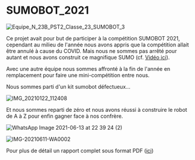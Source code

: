 # SUMOBOT_2021

![Equipe_N_23B_PST2_Classe_23_SUMOBOT_3](https://github.com/DNeoTeo/SUMOBOT_2021/assets/48857676/dc7dc91c-4743-427d-ac1b-2e7bed23c762)

Ce projet avait pour but de participer à la compétition SUMOBOT 2021, cependant au milieu de l'année nous avons appris que la compétition allait être annulé à cause du COVID. Mais nous ne sommes pas arrêté pour autant et nous avons construit ce magnifique SUMO (cf. [Vidéo ici](https://github.com/DNeoTeo/SUMOBOT_2021/Photo/VID_20210615_103803.mp4)).

Avec une autre équipe nous sommes affronté à la fin de l'année en remplacement pour faire une mini-compétition entre nous. 

Nous sommes parti d'un kit sumobot défectueux...

![IMG_20210122_112408](https://github.com/DNeoTeo/SUMOBOT_2021/assets/48857676/33f19020-8f23-4cf5-a403-bf4ae2015828)

Et nous sommes reparti de zéro et nous avons réussi à construire le robot de A à Z pour enfin gagner face à nos confrère.

![WhatsApp Image 2021-06-13 at 22 39 24 (2)](https://github.com/DNeoTeo/SUMOBOT_2021/assets/48857676/186667aa-e207-4be7-9205-e56dc9d807c9)

![IMG-20210611-WA0002](https://github.com/DNeoTeo/SUMOBOT_2021/assets/48857676/a673977e-3ac3-4319-af9c-7666caf18379)

Pour plus de détail un rapport complet sous format PDF ([ici](https://github.com/DNeoTeo/SUMOBOT_2021/SUMOBOT_RAPPORT.pdf))


